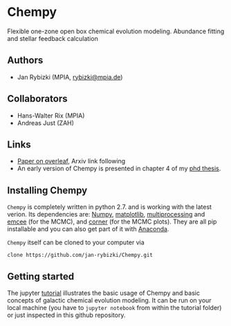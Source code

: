 # Chempy
Flexible one-zone open box chemical evolution modeling. Abundance fitting and stellar feedback calculation

## Authors
- Jan Rybizki (MPIA, rybizki@mpia.de)

## Collaborators
- Hans-Walter Rix (MPIA)
- Andreas Just (ZAH)

## Links
- [Paper on overleaf](https://www.overleaf.com/read/jypbdqqqrdnp), Arxiv link following
- An early version of Chempy is presented in chapter 4 of my [phd thesis](http://nbn-resolving.de/urn:nbn:de:bsz:16-heidok-199349).

## Installing Chempy
``Chempy`` is completely written in python 2.7. and is working with the latest verion. Its dependencies are: [Numpy](http://numpy.scipy.org/), [matplotlib](http://matplotlib.sourceforge.net/), [multiprocessing](https://docs.python.org/2/library/multiprocessing.html#module-multiprocessing) and [emcee](http://dan.iel.fm/emcee/current/) (for the MCMC), and [corner](http://corner.readthedocs.io/en/latest/) (for the MCMC plots). They are all pip installable and you can also get part of it with [Anaconda](https://www.continuum.io/downloads).

``Chempy`` itself can be cloned to your computer via
```
clone https://github.com/jan-rybizki/Chempy.git
```
## Getting started
The jupyter [tutorial](https://github.com/jan-rybizki/Chempy/tree/master/tutorials) illustrates the basic usage of Chempy and basic concepts of galactic chemical evolution modeling. It can be run on your local machine (you have to ```jupyter notebook``` from within the tutorial folder) or just inspected in this github repository.
